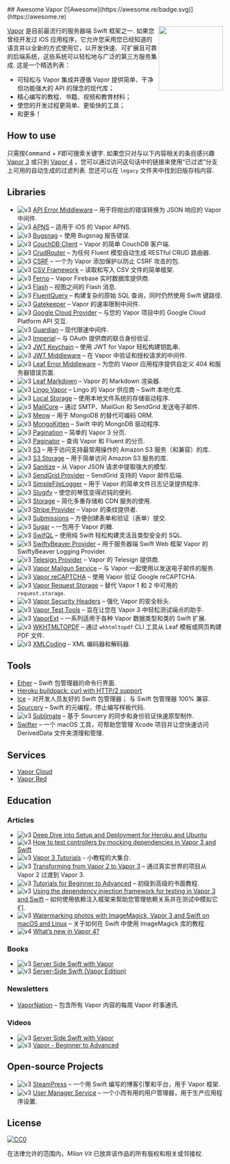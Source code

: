 <div class="github-widget" data-repo="vapor-community/awesome-vapor"></div>
## Awesome Vapor [![Awesome](https://awesome.re/badge.svg)](https://awesome.re)

[<img src="https://raw.githubusercontent.com/vapor-community/awesome-vapor/master/img/vapor-logo.png" align="right" width="150">](https://vapor.codes)

[Vapor](https://vapor.codes) 是目前最流行的服务器端 Swift 框架之一. 如果您曾经开发过 iOS 应用程序，它允许您采用您已经知道的语言并以全新的方式使用它，以开发快速、可扩展且可靠的后端系统，这些系统可以轻松地与广泛的第三方服务集成. 这是一个精选列表：

- 可轻松与 Vapor 集成并遵循 Vapor 提供简单、干净但功能强大的 API 的理念的现代库；
- 精心编写的教程、书籍、视频和教育材料；
- 使您的开发过程更简单、更愉快的工具；
- 和更多！



## How to use

只需按<kbd>Command</kbd> + <kbd>F</kbd>即可搜索关键字. 如果您只对与以下内容相关的条目感兴趣 [Vapor 3](https://github.com/Cellane/awesome-vapor/blob/filtered/vapor-3.md) 或只到 [Vapor 4](https://github.com/Cellane/awesome-vapor/blob/filtered/vapor-4.md) ，您可以通过访问这句话中的链接来使用“已过滤”分支上可用的自动生成的过滤列表. 您还可以在 `legacy` 文件夹中找到旧版存档内容.

## Libraries

- ![v3](https://raw.githubusercontent.com/vapor-community/awesome-vapor/master/img/vapor-3.png) [API Error Middleware](https://github.com/skelpo/APIErrorMiddleware) – 用于将抛出的错误转换为 JSON 响应的 Vapor 中间件.
- ![v3](https://raw.githubusercontent.com/vapor-community/awesome-vapor/master/img/vapor-3.png) [APNS](https://github.com/vapor-community/apns) – 适用于 iOS 的 Vapor APNS.
- ![v3](https://raw.githubusercontent.com/vapor-community/awesome-vapor/master/img/vapor-3.png) [Bugsnag](https://github.com/nodes-vapor/bugsnag) – 使用 Bugsnag 报告错误.
- ![v3](https://raw.githubusercontent.com/vapor-community/awesome-vapor/master/img/vapor-3.png) [CouchDB Client](https://github.com/makoni/couchdb-vapor) – Vapor 的简单 CouchDB 客户端.
- ![v3](https://raw.githubusercontent.com/vapor-community/awesome-vapor/master/img/vapor-3.png) [CrudRouter](https://github.com/twof/VaporCRUDRouter) – 为任何 Fluent 模型自动生成 RESTful CRUD 路由器.
- ![v3](https://raw.githubusercontent.com/vapor-community/awesome-vapor/master/img/vapor-3.png) [CSRF](https://github.com/vapor-community/CSRF) – 一个为 Vapor 添加保护以防止 CSRF 攻击的包.
- ![v3](https://raw.githubusercontent.com/vapor-community/awesome-vapor/master/img/vapor-3.png) [CSV Framework](https://github.com/skelpo/CSV) – 读取和写入 CSV 文件的简单框架.
- ![v3](https://raw.githubusercontent.com/vapor-community/awesome-vapor/master/img/vapor-3.png) [Ferno](https://github.com/vapor-community/ferno) – Vapor Firebase 实时数据库提供商.
- ![v3](https://raw.githubusercontent.com/vapor-community/awesome-vapor/master/img/vapor-3.png) [Flash](https://github.com/nodes-vapor/flash) – 视图之间的 Flash 消息.
- ![v3](https://raw.githubusercontent.com/vapor-community/awesome-vapor/master/img/vapor-3.png) [FluentQuery](https://github.com/MihaelIsaev/FluentQuery) – 构建复杂的原始 SQL 查询，同时仍然使用 Swift 键路径.
- ![v3](https://raw.githubusercontent.com/vapor-community/awesome-vapor/master/img/vapor-3.png) [Gatekeeper](https://github.com/nodes-vapor/gatekeeper) – Vapor 的速率限制中间件.
- ![v3](https://raw.githubusercontent.com/vapor-community/awesome-vapor/master/img/vapor-3.png) [Google Cloud Provider](https://github.com/vapor-community/google-cloud-provider) – 与您的 Vapor 项目中的 Google Cloud Platform API 交互.
- ![v3](https://raw.githubusercontent.com/vapor-community/awesome-vapor/master/img/vapor-3.png) [Guardian](https://github.com/Jinxiansen/Guardian) – 现代限速中间件.
- ![v3](https://raw.githubusercontent.com/vapor-community/awesome-vapor/master/img/vapor-3.png) [Imperial](https://github.com/vapor-community/Imperial) – 与 OAuth 提供商的联合身份验证.
- ![v3](https://raw.githubusercontent.com/vapor-community/awesome-vapor/master/img/vapor-3.png) [JWT Keychain](https://github.com/nodes-vapor/jwt-keychain) – 使用 JWT for Vapor 轻松构建钥匙串.
- ![v3](https://raw.githubusercontent.com/vapor-community/awesome-vapor/master/img/vapor-3.png) [JWT Middleware](https://github.com/skelpo/JWTMiddleware) – 在 Vapor 中验证和授权请求的中间件.
- ![v3](https://raw.githubusercontent.com/vapor-community/awesome-vapor/master/img/vapor-3.png) [Leaf Error Middleware](https://github.com/brokenhandsio/leaf-error-middleware) – 为您的 Vapor 应用程序提供自定义 404 和服务器错误页面.
- ![v3](https://raw.githubusercontent.com/vapor-community/awesome-vapor/master/img/vapor-3.png) [Leaf Markdown](https://github.com/vapor-community/leaf-markdown) – Vapor 的 Markdown 渲染器.
- ![v3](https://raw.githubusercontent.com/vapor-community/awesome-vapor/master/img/vapor-3.png) [Lingo Vapor](https://github.com/vapor-community/Lingo-Vapor) – Lingo 的 Vapor 供应商 – Swift 本地化库.
- ![v3](https://raw.githubusercontent.com/vapor-community/awesome-vapor/master/img/vapor-3.png) [Local Storage](https://github.com/gperdomor/local-storage) – 使用本地文件系统的存储驱动程序.
- ![v3](https://raw.githubusercontent.com/vapor-community/awesome-vapor/master/img/vapor-3.png) [MailCore](https://github.com/LiveUI/MailCore) – 通过 SMTP、MailGun 和 SendGrid 发送电子邮件.
- ![v3](https://raw.githubusercontent.com/vapor-community/awesome-vapor/master/img/vapor-3.png) [Meow](https://github.com/OpenKitten/Meow) – 用于 MongoDB 的替代可编码 ORM.
- ![v3](https://raw.githubusercontent.com/vapor-community/awesome-vapor/master/img/vapor-3.png) [MongoKitten](https://github.com/OpenKitten/MongoKitten) – Swift 中的 MongoDB 驱动程序.
- ![v3](https://raw.githubusercontent.com/vapor-community/awesome-vapor/master/img/vapor-3.png) [Pagination](https://github.com/vapor-community/pagination) – 简单的 Vapor 3 分页.
- ![v3](https://raw.githubusercontent.com/vapor-community/awesome-vapor/master/img/vapor-3.png) [Paginator](https://github.com/nodes-vapor/paginator) – 查询 Vapor 和 Fluent 的分页.
- ![v3](https://raw.githubusercontent.com/vapor-community/awesome-vapor/master/img/vapor-3.png) [S3](https://github.com/LiveUI/S3) – 用于访问支持最常用操作的 Amazon S3 服务（和兼容）的库.
- ![v3](https://raw.githubusercontent.com/vapor-community/awesome-vapor/master/img/vapor-3.png) [S3 Storage](https://github.com/anthonycastelli/s3-storage) – 用于简单访问 Amazon S3 服务的库.
- ![v3](https://raw.githubusercontent.com/vapor-community/awesome-vapor/master/img/vapor-3.png) [Sanitize](https://github.com/gperdomor/sanitize) – 从 Vapor JSON 请求中提取强大的模型.
- ![v3](https://raw.githubusercontent.com/vapor-community/awesome-vapor/master/img/vapor-3.png) [SendGrid Provider](https://github.com/vapor-community/sendgrid-provider) – SendGrid 支持的 Vapor 邮件后端.
- ![v3](https://raw.githubusercontent.com/vapor-community/awesome-vapor/master/img/vapor-3.png) [SimpleFileLogger](https://github.com/hallee/vapor-simple-file-logger) – 用于 Vapor 的简单文件日志记录提供程序.
- ![v3](https://raw.githubusercontent.com/vapor-community/awesome-vapor/master/img/vapor-3.png) [Slugify](https://github.com/nodes-vapor/slugify) – 使您的琴弦变得迟钝的便利.
- ![v3](https://raw.githubusercontent.com/vapor-community/awesome-vapor/master/img/vapor-3.png) [Storage](https://github.com/nodes-vapor/storage) – 简化多重存储和 CDN 服务的使用.
- ![v3](https://raw.githubusercontent.com/vapor-community/awesome-vapor/master/img/vapor-3.png) [Stripe Provider](https://github.com/vapor-community/stripe-provider) – Vapor 的条纹提供者.
- ![v3](https://raw.githubusercontent.com/vapor-community/awesome-vapor/master/img/vapor-3.png) [Submissions](https://github.com/nodes-vapor/submissions) – 方便创建表单和验证（表单）提交.
- ![v3](https://raw.githubusercontent.com/vapor-community/awesome-vapor/master/img/vapor-3.png) [Sugar](https://github.com/nodes-vapor/sugar) – 一包用于 Vapor 的糖.
- ![v3](https://raw.githubusercontent.com/vapor-community/awesome-vapor/master/img/vapor-3.png) [SwifQL](https://github.com/MihaelIsaev/SwifQL) – 使用纯 Swift 轻松构建灵活且类型安全的 SQL.
- ![v3](https://raw.githubusercontent.com/vapor-community/awesome-vapor/master/img/vapor-3.png) [SwiftyBeaver Provider](https://github.com/vapor-community/swiftybeaver-provider) – 用于服务器端 Swift Web 框架 Vapor 的 SwiftyBeaver Logging Provider.
- ![v3](https://raw.githubusercontent.com/vapor-community/awesome-vapor/master/img/vapor-3.png) [Telesign Provider](https://github.com/vapor-community/telesign-provider) – Vapor 的 Telesign 提供商.
- ![v3](https://raw.githubusercontent.com/vapor-community/awesome-vapor/master/img/vapor-3.png) [Vapor Mailgun Service](https://github.com/vapor-community/VaporMailgunService) – 与 Vapor 一起使用以发送电子邮件的服务.
- ![v3](https://raw.githubusercontent.com/vapor-community/awesome-vapor/master/img/vapor-3.png) [Vapor reCAPTCHA](https://github.com/gotranseo/vapor-recaptcha) – 使用 Vapor 验证 Google reCAPTCHA.
- ![v3](https://raw.githubusercontent.com/vapor-community/awesome-vapor/master/img/vapor-3.png) [Vapor Request Storage](https://github.com/skelpo/vapor-request-storage) – 替代 Vapor 1 和 2 中可用的 `request.storage`.
- ![v3](https://raw.githubusercontent.com/vapor-community/awesome-vapor/master/img/vapor-3.png) [Vapor Security Headers](https://github.com/brokenhandsio/VaporSecurityHeaders) – 强化 Vapor 的安全标头.
- ![v3](https://raw.githubusercontent.com/vapor-community/awesome-vapor/master/img/vapor-3.png) [Vapor Test Tools](https://github.com/LiveUI/VaporTestTools) – 旨在让您在 Vapor 3 中轻松测试端点的助手.
- ![v3](https://raw.githubusercontent.com/vapor-community/awesome-vapor/master/img/vapor-3.png) [VaporExt](https://github.com/vapor-community/vapor-ext) – 一系列适用于各种 Vapor 数据类型和类的 Swift 扩展.
- ![v3](https://raw.githubusercontent.com/vapor-community/awesome-vapor/master/img/vapor-3.png) [WKHTMLTOPDF](https://github.com/MihaelIsaev/wkhtmltopdf) – 通过 `wkhtmltopdf` CLI 工具从 Leaf 模板或网页构建 PDF 文件.
- ![v3](https://raw.githubusercontent.com/vapor-community/awesome-vapor/master/img/vapor-3.png) [XMLCoding](https://github.com/LiveUI/XMLCoding) – XML 编码器和解码器.

## Tools

- [Ether](https://github.com/Ether-CLI/Ether) – Swift 包管理器的命令行界面.
- [Heroku buildpack: curl with HTTP/2 support](https://github.com/vzsg/heroku-buildpack-curl-http2)
- [Ice](https://github.com/jakeheis/Ice)  – 对开发人员友好的 Swift 包管理器； 与 Swift 包管理器 100% 兼容.
- [Sourcery](https://github.com/krzysztofzablocki/Sourcery) – Swift 的元编程，停止编写样板代码.
- ![v3](https://raw.githubusercontent.com/vapor-community/awesome-vapor/master/img/vapor-3.png) [Sublimate](https://github.com/gabrielepalma/sublimate) – 基于 Sourcery 的同步和身份验证快速原型制作.
- [Swifter](https://github.com/LiveUI/Swifter) – 一个 macOS 工具，可帮助您管理 Xcode 项目并让您快速访问 DerivedData 文件夹清理和管理.

## Services

- [Vapor Cloud](https://vapor.cloud)
- [Vapor Red](https://vapor.red)

## Education

### Articles

- ![v3](https://raw.githubusercontent.com/vapor-community/awesome-vapor/master/img/vapor-3.png) [Deep Dive into Setup and Deployment for Heroku and Ubuntu](https://learningswift.brightdigit.com/vapor-heroku-ubuntu-setup-deploy/)
- ![v3](https://raw.githubusercontent.com/vapor-community/awesome-vapor/master/img/vapor-3.png) [How to test controllers by mocking dependencies in Vapor 3 and Swift](https://mikemikina.com/blog/how-to-test-controllers-by-mocking-dependencies-in-vapor-3-and-swift/)
- ![v3](https://raw.githubusercontent.com/vapor-community/awesome-vapor/master/img/vapor-3.png) [Vapor 3 Tutorials](https://mihaelamj.github.io/Vapor%20%203%20Tutorial/) - 小教程的大集合.
- ![v3](https://raw.githubusercontent.com/vapor-community/awesome-vapor/master/img/vapor-3.png) [Transforming from Vapor 2 to Vapor 3](https://www.skelpo.com/blog/vapor2-to-vapor3/) – 通过真实世界的项目从 Vapor 2 过渡到 Vapor 3.
- ![v3](https://raw.githubusercontent.com/vapor-community/awesome-vapor/master/img/vapor-3.png) [Tutorials for Beginner to Advanced](https://medium.com/@martinlasek) – 初级到高级的书面教程.
- ![v3](https://raw.githubusercontent.com/vapor-community/awesome-vapor/master/img/vapor-3.png) [Using the dependency injection framework for testing in Vapor 3 and Swift](https://mikemikina.com/blog/using-the-dependency-injection-framework-for-testing-in-vapor-3-and-swift/) – 如何使用依赖注入框架来帮助您管理依赖关系并在测试中模拟它们.
- ![v3](https://raw.githubusercontent.com/vapor-community/awesome-vapor/master/img/vapor-3.png) [Watermarking photos with ImageMagick, Vapor 3 and Swift on macOS and Linux](https://mikemikina.com/blog/watermarking-photos-with-imagemagick-vapor-3-and-swift-on-macos-and-linux/) – 关于如何在 Swift 中使用 ImageMagick 库的教程.
- ![v4](https://raw.githubusercontent.com/vapor-community/awesome-vapor/master/img/vapor-4.png) [What’s new in Vapor 4?](https://theswiftdev.com/2019/08/26/whats-new-in-vapor-4/)

### Books

- ![v3](https://raw.githubusercontent.com/vapor-community/awesome-vapor/master/img/vapor-3.png) [Server Side Swift with Vapor](https://store.raywenderlich.com/products/server-side-swift-with-vapor)
- ![v3](https://raw.githubusercontent.com/vapor-community/awesome-vapor/master/img/vapor-3.png) [Server-Side Swift (Vapor Edition)](https://www.hackingwithswift.com/store/server-side-swift)

### Newsletters

- [VaporNation](http://vapornation.news) – 包含所有 Vapor 内容的每周 Vapor 时事通讯.

### Videos

- ![v3](https://raw.githubusercontent.com/vapor-community/awesome-vapor/master/img/vapor-3.png) [Server Side Swift with Vapor](https://www.raywenderlich.com/4493-server-side-swift-with-vapor/lessons/1)
- ![v3](https://raw.githubusercontent.com/vapor-community/awesome-vapor/master/img/vapor-3.png) [Vapor - Beginner to Advanced](https://www.youtube.com/channel/UCoLEXFUHIKXunm9QJjsAftw/videos)

## Open-source Projects

- ![v3](https://raw.githubusercontent.com/vapor-community/awesome-vapor/master/img/vapor-3.png) [SteamPress](https://github.com/brokenhandsio/SteamPress) – 一个用 Swift 编写的博客引擎和平台，用于 Vapor 框架.
- ![v3](https://raw.githubusercontent.com/vapor-community/awesome-vapor/master/img/vapor-3.png) [User Manager Service](https://github.com/skelpo/UserManager) – 一个小而有用的用户管理器，用于生产应用程序设置.

## License

[![CC0](https://mirrors.creativecommons.org/presskit/buttons/88x31/svg/cc-zero.svg)](https://creativecommons.org/publicdomain/zero/1.0/)

在法律允许的范围内，_Milan Vit_ 已放弃该作品的所有版权和相关或邻接权.
